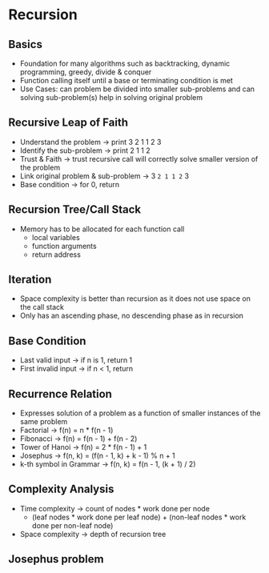 # Recursion

## Basics

- Foundation for many algorithms such as backtracking, dynamic programming, greedy, divide & conquer
- Function calling itself until a base or terminating condition is met
- Use Cases: can problem be divided into smaller sub-problems and can solving sub-problem(s) help in
  solving original problem

## Recursive Leap of Faith

- Understand the problem -> print 3 2 1 1 2 3
- Identify the sub-problem -> print 2 1 1 2
- Trust & Faith -> trust recursive call will correctly solve smaller version of the problem
- Link original problem & sub-problem -> 3 `2 1 1 2` 3
- Base condition -> for 0, return

## Recursion Tree/Call Stack

- Memory has to be allocated for each function call
    - local variables
    - function arguments
    - return address

## Iteration

- Space complexity is better than recursion as it does not use space on the call stack
- Only has an ascending phase, no descending phase as in recursion

## Base Condition

- Last valid input -> if n is 1, return 1
- First invalid input -> if n < 1, return

## Recurrence Relation

- Expresses solution of a problem as a function of smaller instances of the same problem
- Factorial -> f(n) = n * f(n - 1)
- Fibonacci -> f(n) = f(n - 1) + f(n - 2)
- Tower of Hanoi -> f(n) = 2 * f(n - 1) + 1
- Josephus -> f(n, k) = (f(n - 1, k) + k - 1) % n + 1
- k-th symbol in Grammar -> f(n, k) = f(n - 1, (k + 1) / 2)

## Complexity Analysis

- Time complexity -> count of nodes * work done per node
    - (leaf nodes * work done per leaf node) + (non-leaf nodes * work done per non-leaf node)
- Space complexity -> depth of recursion tree

## Josephus problem


